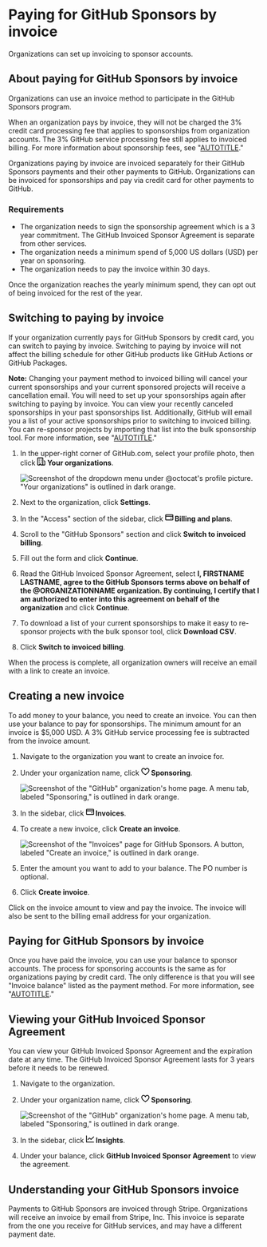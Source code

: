 # Paying for GitHub Sponsors by invoice

Organizations can set up invoicing to sponsor accounts.

## About paying for GitHub Sponsors by invoice

Organizations can use an invoice method to participate in the GitHub Sponsors program.

When an organization pays by invoice, they will not be charged the 3% credit card processing fee that applies to sponsorships from organization accounts. The 3% GitHub service processing fee still applies to invoiced billing. For more information about sponsorship fees, see "[AUTOTITLE](/sponsors/sponsoring-open-source-contributors/sponsoring-an-open-source-contributor#sponsorship-fees)."

Organizations paying by invoice are invoiced separately for their GitHub Sponsors payments and their other payments to GitHub. Organizations can be invoiced for sponsorships and pay via credit card for other payments to GitHub.

### Requirements

- The organization needs to sign the sponsorship agreement which is a 3 year commitment. The GitHub Invoiced Sponsor Agreement is separate from other services.
- The organization needs a minimum spend of 5,000 US dollars (USD) per year on sponsoring.
- The organization needs to pay the invoice within 30 days.

Once the organization reaches the yearly minimum spend, they can opt out of being invoiced for the rest of the year.

## Switching to paying by invoice

If your organization currently pays for GitHub Sponsors by credit card, you can switch to paying by invoice. Switching to paying by invoice will not affect the billing schedule for other GitHub products like GitHub Actions or GitHub Packages.

<div class="ghd-spotlight ghd-spotlight-note border rounded-1 my-3 p-3 f5 color-border-accent-emphasis color-bg-accent">

**Note:** Changing your payment method to invoiced billing will cancel your current sponsorships and your current sponsored projects will receive a cancellation email. You will need to set up your sponsorships again after switching to paying by invoice. You can view your recently canceled sponsorships in your past sponsorships list. Additionally, GitHub will email you a list of your active sponsorships prior to switching to invoiced billing. You can re-sponsor projects by importing that list into the bulk sponsorship tool. For more information, see "[AUTOTITLE](/sponsors/sponsoring-open-source-contributors/sponsoring-an-open-source-contributor#sponsoring-accounts-in-bulk)."

</div>

1. In the upper-right corner of GitHub.com, select your profile photo, then click <svg version="1.1" width="16" height="16" viewBox="0 0 16 16" class="octicon octicon-organization" aria-hidden="true"><path d="M1.75 16A1.75 1.75 0 0 1 0 14.25V1.75C0 .784.784 0 1.75 0h8.5C11.216 0 12 .784 12 1.75v12.5c0 .085-.006.168-.018.25h2.268a.25.25 0 0 0 .25-.25V8.285a.25.25 0 0 0-.111-.208l-1.055-.703a.749.749 0 1 1 .832-1.248l1.055.703c.487.325.779.871.779 1.456v5.965A1.75 1.75 0 0 1 14.25 16h-3.5a.766.766 0 0 1-.197-.026c-.099.017-.2.026-.303.026h-3a.75.75 0 0 1-.75-.75V14h-1v1.25a.75.75 0 0 1-.75.75Zm-.25-1.75c0 .138.112.25.25.25H4v-1.25a.75.75 0 0 1 .75-.75h2.5a.75.75 0 0 1 .75.75v1.25h2.25a.25.25 0 0 0 .25-.25V1.75a.25.25 0 0 0-.25-.25h-8.5a.25.25 0 0 0-.25.25ZM3.75 6h.5a.75.75 0 0 1 0 1.5h-.5a.75.75 0 0 1 0-1.5ZM3 3.75A.75.75 0 0 1 3.75 3h.5a.75.75 0 0 1 0 1.5h-.5A.75.75 0 0 1 3 3.75Zm4 3A.75.75 0 0 1 7.75 6h.5a.75.75 0 0 1 0 1.5h-.5A.75.75 0 0 1 7 6.75ZM7.75 3h.5a.75.75 0 0 1 0 1.5h-.5a.75.75 0 0 1 0-1.5ZM3 9.75A.75.75 0 0 1 3.75 9h.5a.75.75 0 0 1 0 1.5h-.5A.75.75 0 0 1 3 9.75ZM7.75 9h.5a.75.75 0 0 1 0 1.5h-.5a.75.75 0 0 1 0-1.5Z"></path></svg> **Your organizations**.

   ![Screenshot of the dropdown menu under @octocat's profile picture. "Your organizations" is outlined in dark orange.](/assets/images/help/profile/your-organizations.png)

1. Next to the organization, click **Settings**.
1. In the "Access" section of the sidebar, click **<svg version="1.1" width="16" height="16" viewBox="0 0 16 16" class="octicon octicon-credit-card" aria-hidden="true"><path d="M10.75 9a.75.75 0 0 0 0 1.5h1.5a.75.75 0 0 0 0-1.5h-1.5Z"></path><path d="M0 3.75C0 2.784.784 2 1.75 2h12.5c.966 0 1.75.784 1.75 1.75v8.5A1.75 1.75 0 0 1 14.25 14H1.75A1.75 1.75 0 0 1 0 12.25ZM14.5 6.5h-13v5.75c0 .138.112.25.25.25h12.5a.25.25 0 0 0 .25-.25Zm0-2.75a.25.25 0 0 0-.25-.25H1.75a.25.25 0 0 0-.25.25V5h13Z"></path></svg> Billing and plans**.
1. Scroll to the "GitHub Sponsors" section and click **Switch to invoiced billing**.
1. Fill out the form and click **Continue**.
1. Read the GitHub Invoiced Sponsor Agreement, select **I, FIRSTNAME LASTNAME, agree to the GitHub Sponsors terms above on behalf of the @ORGANIZATIONNAME organization. By continuing, I certify that I am authorized to enter into this agreement on behalf of the organization** and click **Continue**.
1. To download a list of your current sponsorships to make it easy to re-sponsor projects with the bulk sponsor tool, click **Download CSV**.
1. Click **Switch to invoiced billing**.

When the process is complete, all organization owners will receive an email with a link to create an invoice.

## Creating a new invoice

To add money to your balance, you need to create an invoice. You can then use your balance to pay for sponsorships. The minimum amount for an invoice is $5,000 USD. A 3% GitHub service processing fee is subtracted from the invoice amount.

1. Navigate to the organization you want to create an invoice for.
1. Under your organization name, click <svg version="1.1" width="16" height="16" viewBox="0 0 16 16" class="octicon octicon-heart" aria-hidden="true"><path d="m8 14.25.345.666a.75.75 0 0 1-.69 0l-.008-.004-.018-.01a7.152 7.152 0 0 1-.31-.17 22.055 22.055 0 0 1-3.434-2.414C2.045 10.731 0 8.35 0 5.5 0 2.836 2.086 1 4.25 1 5.797 1 7.153 1.802 8 3.02 8.847 1.802 10.203 1 11.75 1 13.914 1 16 2.836 16 5.5c0 2.85-2.045 5.231-3.885 6.818a22.066 22.066 0 0 1-3.744 2.584l-.018.01-.006.003h-.002ZM4.25 2.5c-1.336 0-2.75 1.164-2.75 3 0 2.15 1.58 4.144 3.365 5.682A20.58 20.58 0 0 0 8 13.393a20.58 20.58 0 0 0 3.135-2.211C12.92 9.644 14.5 7.65 14.5 5.5c0-1.836-1.414-3-2.75-3-1.373 0-2.609.986-3.029 2.456a.749.749 0 0 1-1.442 0C6.859 3.486 5.623 2.5 4.25 2.5Z"></path></svg> **Sponsoring**.

   ![Screenshot of the "GitHub" organization's home page. A menu tab, labeled "Sponsoring," is outlined in dark orange.](/assets/images/help/sponsors/sponsoring-tab.png)
1. In the sidebar, click **<svg version="1.1" width="16" height="16" viewBox="0 0 16 16" class="octicon octicon-credit-card" aria-hidden="true"><path d="M10.75 9a.75.75 0 0 0 0 1.5h1.5a.75.75 0 0 0 0-1.5h-1.5Z"></path><path d="M0 3.75C0 2.784.784 2 1.75 2h12.5c.966 0 1.75.784 1.75 1.75v8.5A1.75 1.75 0 0 1 14.25 14H1.75A1.75 1.75 0 0 1 0 12.25ZM14.5 6.5h-13v5.75c0 .138.112.25.25.25h12.5a.25.25 0 0 0 .25-.25Zm0-2.75a.25.25 0 0 0-.25-.25H1.75a.25.25 0 0 0-.25.25V5h13Z"></path></svg> Invoices**.
1. To create a new invoice, click **Create an invoice**.

   ![Screenshot of the "Invoices" page for GitHub Sponsors. A button, labeled "Create an invoice," is outlined in dark orange.](/assets/images/help/sponsors/sponsors-create-an-invoice.png)

1. Enter the amount you want to add to your balance. The PO number is optional.
1. Click **Create invoice**.

Click on the invoice amount to view and pay the invoice. The invoice will also be sent to the billing email address for your organization.

## Paying for GitHub Sponsors by invoice

Once you have paid the invoice, you can use your balance to sponsor accounts. The process for sponsoring accounts is the same as for organizations paying by credit card. The only difference is that you will see "Invoice balance" listed as the payment method. For more information, see "[AUTOTITLE](/sponsors/sponsoring-open-source-contributors/sponsoring-an-open-source-contributor)."

## Viewing your GitHub Invoiced Sponsor Agreement

You can view your GitHub Invoiced Sponsor Agreement and the expiration date at any time. The GitHub Invoiced Sponsor Agreement lasts for 3 years before it needs to be renewed.

1. Navigate to the organization.
1. Under your organization name, click <svg version="1.1" width="16" height="16" viewBox="0 0 16 16" class="octicon octicon-heart" aria-hidden="true"><path d="m8 14.25.345.666a.75.75 0 0 1-.69 0l-.008-.004-.018-.01a7.152 7.152 0 0 1-.31-.17 22.055 22.055 0 0 1-3.434-2.414C2.045 10.731 0 8.35 0 5.5 0 2.836 2.086 1 4.25 1 5.797 1 7.153 1.802 8 3.02 8.847 1.802 10.203 1 11.75 1 13.914 1 16 2.836 16 5.5c0 2.85-2.045 5.231-3.885 6.818a22.066 22.066 0 0 1-3.744 2.584l-.018.01-.006.003h-.002ZM4.25 2.5c-1.336 0-2.75 1.164-2.75 3 0 2.15 1.58 4.144 3.365 5.682A20.58 20.58 0 0 0 8 13.393a20.58 20.58 0 0 0 3.135-2.211C12.92 9.644 14.5 7.65 14.5 5.5c0-1.836-1.414-3-2.75-3-1.373 0-2.609.986-3.029 2.456a.749.749 0 0 1-1.442 0C6.859 3.486 5.623 2.5 4.25 2.5Z"></path></svg> **Sponsoring**.

   ![Screenshot of the "GitHub" organization's home page. A menu tab, labeled "Sponsoring," is outlined in dark orange.](/assets/images/help/sponsors/sponsoring-tab.png)
1. In the sidebar, click <svg version="1.1" width="16" height="16" viewBox="0 0 16 16" class="octicon octicon-graph" aria-label="The graph icon" role="img"><path d="M1.5 1.75V13.5h13.75a.75.75 0 0 1 0 1.5H.75a.75.75 0 0 1-.75-.75V1.75a.75.75 0 0 1 1.5 0Zm14.28 2.53-5.25 5.25a.75.75 0 0 1-1.06 0L7 7.06 4.28 9.78a.751.751 0 0 1-1.042-.018.751.751 0 0 1-.018-1.042l3.25-3.25a.75.75 0 0 1 1.06 0L10 7.94l4.72-4.72a.751.751 0 0 1 1.042.018.751.751 0 0 1 .018 1.042Z"></path></svg> **Insights**.
1. Under your balance, click **GitHub Invoiced Sponsor Agreement** to view the agreement.

## Understanding your GitHub Sponsors invoice

Payments to GitHub Sponsors are invoiced through Stripe. Organizations will receive an invoice by email from Stripe, Inc. This invoice is separate from the one you receive for GitHub services, and may have a different payment date.
